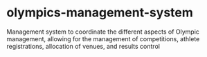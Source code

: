 # olympics-management-system
Management system to coordinate the different aspects of Olympic management, allowing for the management of competitions, athlete registrations, allocation of venues, and results control
